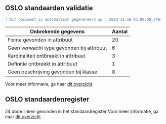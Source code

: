 ## OSLO standaarden validatie
```diff
! Dit document is automatisch gegenereerd op : 2023-11-16 03:00:59.746480
```

| Onbrekende gegevens               | Aantal  |
| ----------------------------              | --------------------------  |
| Fixme gevonden in attribuut               | 20  |
| Geen verwacht type gevonden bij attribuut | 6  |
| Kardinaliteit ontbreekt in attribuut      | 3  |
| Definitie ontbreekt in attribuut          | 1  |
| Geen beschrijving gevonden bij klasse     | 8  |

Voor meer informatie, ga naar [dit overzicht](output/controle_applicatieprofiel.md)

## OSLO standaardenregister

24 dode linken gevonden in het standaardregister
Voor meer informatie, ga naar [dit overzicht](output/dead_links.md)